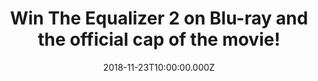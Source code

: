 ---
campaign-uuid: "c-005164b3-a53b-43a3-bee2-d545b9d39998"
type: "Competition"
category: "Entertainment"
date: "2018-11-23T10:00:00.000Z"
end-date: "2018-12-18T23:59:00.000Z"
disable-form: false
is_promoted: false
has_entry_page: true
title: "Win The Equalizer 2 on Blu-ray and the official cap of the movie!"
competition-description: "<p>Give Dad a taste of the action this Christmas! We are\
  \ giving away 3 copies of The Equalizer 2 on Blu-ray PLUS 3 official caps of the\
  \ movie for you to win!</p>\n<p>In his first ever sequel, the ever-watchable Denzel\
  \ Washington returns to his signature role as retired intelligence agent Robert\
  \ McCall. He's back being a force for justice but this time he finds himself fighting\
  \ a more personal battle than ever before. Directed by Antoine Fuqua, it's the perfect,\
  \ action-packed present for Dad. The Equalizer 2 is available to Download & Keep\
  \ and to buy on 4K Ultra HD™, Blu-ray™ & DVD on December 10th.</p>\n<p>Want it?\
  \ Click below for a chance to win!</p>\n"
hero-header: "Win The Equalizer 2 on Blu-ray and the official cap of the movie!"
terms-confirmation: "N/A"
banner-img: "https://assets.expresslyapp.com/asset-0512c0a6-c931-44e9-a571-cd16cf520185.jpg"
logo-left-href: "aaa.nme.com"
logo-left-image: "https://assets.expresslyapp.com/asset-85de485e-cb7c-4640-8e3b-b52438f3826e.jpg"
logo-left-title: "NME AAA"
bg-image-hero: "https://assets.expresslyapp.com/asset-f6b31dcc-5597-471c-919d-be386a3ecd90.jpg"
bg-image-first: "https://assets.expresslyapp.com/asset-45096a1f-b18b-4da9-8db0-62bb6d743122.jpg"
bg-image-second: "https://assets.expresslyapp.com/asset-695bc3bd-72ed-448a-9d15-ee6fb1e91828.jpg"
bg-image-third: "https://assets.expresslyapp.com/asset-d863b459-d003-46a1-8081-33a3577c8b75.jpg"
section1-content: "<p>Denzel Washington returns to one of his signature roles in the\
  \ first sequel of his career. Robert McCall serves an unflinching justice for the\
  \ exploited and oppressed. But how far will he go when that is someone he loves?</p>\n"
section2-content: "<p>This Blu-Ray from Sony Pictures Home Entertainment has it all:\
  \ Retribution mode with Denzel Washington and Director Antoine Fuqua:- Watch The\
  \ Equalizer 2 with Denzel & Antoine as they take you through their favourite adrenaline-filled\
  \ action scenes in their very first sequel together, with exclusive commentary and\
  \ conversation, 11 Deleted and Extended Scenes PLUS the Trivia Track: Pop-up trivia\
  \ guaranteed to surprise even the biggest fans of The Equalizer!</p>\n"
section3-content: "<p>What are you waiting for? Think no more and enter the form below\
  \ for a chance to win the best Blu-Ray: The Equalizer 2!</p>\n<p>Get ready and enjoy\
  \ The Equalizer 2 this holidays thanks to NME AAA!</p>\n<p>Good luck!</p>\n"
entry-title: "Win The Equalizer 2 on Blu-ray and the official cap of the movie!"
entry-content: "<p>Enter the draw to winThe Equalizer 2 on Blu-ray and the official\
  \ cap of the movie!\nbefore 23:59 on 18th of December 2018.</p>\n"
has-winner: false
prize-description: "One of the 3 copies of The Equalizer 2 on Blu-ray and one of the\
  \ 3 caps of The Equalizer 2."
special-conditions: "Multiple entries are allowed up to one every day."
country-restrictions:
- "GB"
---